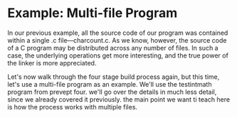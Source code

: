 # Example: Multi-file Program

In our previous example, all the source code of our program was contained within a single .c file—charcount.c. As we know, however, the source code of a C program may be distributed across any number of files. In such a case, the underlying operations get more interesting, and the true power of the linker is more appreciated. 


Let's now walk through the four stage build process again, but this time, let's use a multi-file program as an example. We'll use the testintmath program from prevept four. we'll go over the details in much less detail, since we already covered it previously. the main point we want ti teach here is how the process works with multiple files. 

 
